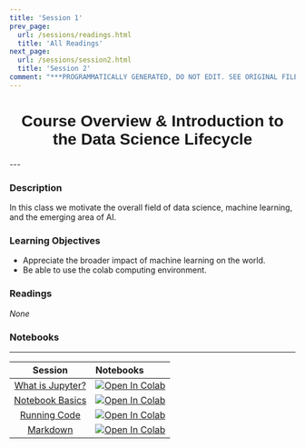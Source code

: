 ```yaml
---
title: 'Session 1'
prev_page:
  url: /sessions/readings.html
  title: 'All Readings'
next_page:
  url: /sessions/session2.html
  title: 'Session 2'
comment: "***PROGRAMMATICALLY GENERATED, DO NOT EDIT. SEE ORIGINAL FILES IN /content***"
---
```

<h1  style="font-family:  Verdana,  Geneva,  sans-serif;  text-align:center">Course  Overview  &  Introduction  to  the  Data  Science  Lifecycle</h1>
---

###  Description
In  this  class  we  motivate  the  overall  field  of  data  science,  machine  learning,  and  the  emerging  area  of  AI.

###  Learning  Objectives
-  Appreciate  the  broader  impact  of  machine  learning  on  the  world.
-  Be  able  to  use  the  colab  computing  environment.

###  Readings
*None*

###  Notebooks

---

|  Session  |  Notebooks  |
|  :---:  |  :-----  |
|  [What  is  Jupyter?](https://rpi.analyticsdojo.com/notebooks/01-overview/01-what-is-jupyter.html) | [![Open  In  Colab](https://colab.research.google.com/assets/colab-badge.svg)](https://colab.research.google.com/github/RPI-DATA/course-intro-ml-app/blob/master/content/notebooks/01-overview/04-markdown.ipynb)|
|  [Notebook  Basics](https://rpi.analyticsdojo.com/notebooks/01-overview/02-notebook-basics.html) | [![Open  In  Colab](https://colab.research.google.com/assets/colab-badge.svg)](https://colab.research.google.com/github/RPI-DATA/course-intro-ml-app/blob/master/content/notebooks/02-intro-python/01-intro-python-overview.ipynb)|
|  [Running  Code](https://rpi.analyticsdojo.com/notebooks/01-overview/03-running-code.html)| [![Open  In  Colab](https://colab.research.google.com/assets/colab-badge.svg)](https://colab.research.google.com/github/RPI-DATA/course-intro-ml-app/blob/master/content/notebooks/02-intro-python/02-intro-python-datastructures.ipynb)|
|  [Markdown](https://rpi.analyticsdojo.com/notebooks/01-overview/04-markdown.html) |  [![Open  In  Colab](https://colab.research.google.com/assets/colab-badge.svg)](https://colab.research.google.com/github/RPI-DATA/course-intro-ml-app/blob/master/content/notebooks/02-intro-python/03-intro-python-numpy.ipynb)|
